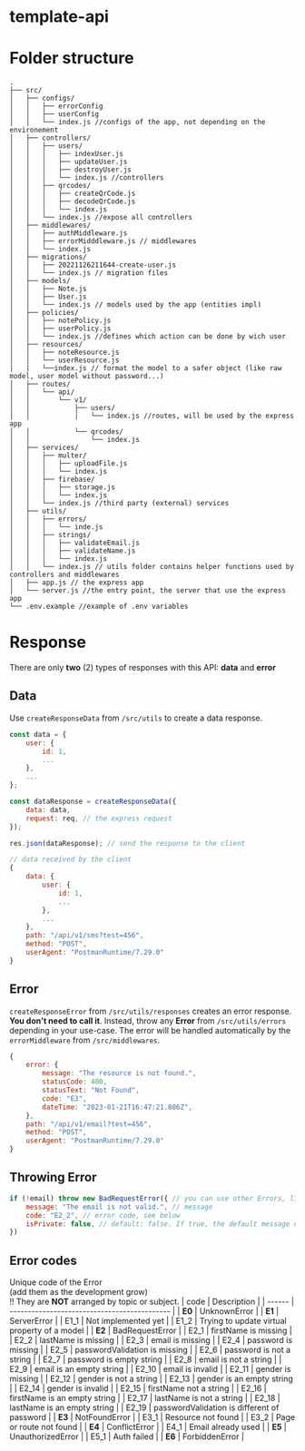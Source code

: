 # template-api

# Folder structure
```
.
├── src/
│   ├── configs/
│   │   ├── errorConfig 
│   │   ├── userConfig
│   │   └── index.js //configs of the app, not depending on the environement
│   ├── controllers/
│   │   ├── users/
│   │   │   ├── indexUser.js
│   │   │   ├── updateUser.js
│   │   │   ├── destroyUser.js
│   │   │   └── index.js //controllers
│   │   ├── qrcodes/
│   │   │   ├── createQrCode.js
│   │   │   ├── decodeQrCode.js
│   │   │   └── index.js
│   │   └── index.js //expose all controllers
│   ├── middlewares/
│   │   ├── authMiddleware.js
│   │   ├── errorMidddleware.js // middlewares
│   │   └── index.js
│   ├── migrations/
│   │   ├── 20221126211644-create-user.js
│   │   └── index.js // migration files
│   ├── models/
│   │   ├── Note.js
│   │   ├── User.js
│   │   └── index.js // models used by the app (entities impl)
│   ├── policies/
│   │   ├── notePolicy.js
│   │   ├── userPolicy.js
│   │   └── index.js //defines which action can be done by wich user
│   ├── resources/
│   │   ├── noteResource.js
│   │   └── userResource.js
|   |   └──index.js // format the model to a safer object (like raw model, user model without password...)
│   ├── routes/
│   │   └── api/
│   │       └── v1/
│   │           ├── users/
│   │           │   └── index.js //routes, will be used by the express app
│   │           └── qrcodes/
│   │               └── index.js
│   ├── services/
│   │   ├── multer/
│   │   │   ├── uploadFile.js
│   │   │   └── index.js
│   │   ├── firebase/
│   │   │   ├── storage.js
│   │   │   └── index.js
│   │   └── index.js //third party (external) services
│   ├── utils/
│   │   ├── errors/
│   │   │   └── inde.js
│   │   ├── strings/
│   │   │   ├── validateEmail.js
│   │   │   ├── validateName.js
│   │   │   └── index.js
│   │   └── index.js // utils folder contains helper functions used by controllers and middlewares
│   ├── app.js // the express app
│   └── server.js //the entry point, the server that use the express app
└── .env.example //example of .env variables
```

# Response
There are only **two** (2) types of responses with this API: **data** and **error**

## Data
Use ```createResponseData``` from ```/src/utils``` to create a data response.
```js
const data = {
    user: {
        id: 1,
        ...
    },
    ...
};

const dataResponse = createResponseData({
    data: data,
    request: req, // the express request
});

res.json(dataResponse); // send the response to the client
```
```js
// data received by the client
{
    data: {
        user: {
            id: 1,
            ...
        },
        ...
    },
    path: "/api/v1/sms?test=456",
    method: "POST",
    userAgent: "PostmanRuntime/7.29.0"
}
```

## Error
```createResponseError``` from ```/src/utils/responses``` creates an error response.\
**You don't need to call it**. Instead, throw any **Error** from ```/src/utils/errors``` depending in your use-case. The error will be handled automatically by the ```errorMiddleware``` from ```/src/middlewares```.

```js
{
    error: {
        message: "The resource is not found.",
        statusCode: 400,
        statusText: "Not Found",
        code: "E3",
        dateTime: "2023-01-21T16:47:21.886Z",
    },
    path: "/api/v1/email?test=456",
    method: "POST",
    userAgent: "PostmanRuntime/7.29.0"
}
```

## Throwing Error
```js
if (!email) throw new BadRequestError({ // you can use other Errors, like NotFoundError, UnauthorizedError
    message: "The email is not valid.", // message
    code: "E2_2", // error code, see below
    isPrivate: false, // default: false. If true, the default message of the error type will be send to the client.
})
```

## Error codes
Unique code of the Error\
(add them as the development grow)\
!! They are **NOT** arranged by topic or subject.
| code   | Description                                  |
| ------ | -------------------------------------------- |
| **E0** | UnknownError                                 |
| **E1** | ServerError                                  |
| E1_1   | Not implemented yet                          |
| E1_2   | Trying to update virtual property of a model |
| **E2** | BadRequestError                              |
| E2_1   | firstName is missing                         |
| E2_2   | lastName is missing                          |
| E2_3   | email is missing                             |
| E2_4   | password is missing                          |
| E2_5   | passwordValidation is missing                |
| E2_6   | password is not a string                     |
| E2_7   | password is empty string                     |
| E2_8   | email is not a string                        |
| E2_9   | email is an empty string                     |
| E2_10  | email is invalid                             |
| E2_11  | gender is missing                            |
| E2_12  | gender is not a string                       |
| E2_13  | gender is an empty string                    |
| E2_14  | gender is invalid                            |
| E2_15  | firstName not a string                       |
| E2_16  | firstName is an empty string                 |
| E2_17  | lastName is not a string                     |
| E2_18  | lastName is an empty string                  |
| E2_19  | passwordValidation is different of password  |
| **E3** | NotFoundError                                |
| E3_1   | Resource not found                           |
| E3_2   | Page or route not found                      |
| **E4** | ConflictError                                |
| E4_1   | Email already used                           |
| **E5** | UnauthorizedError                            |
| E5_1   | Auth failed                                  |
| **E6** | ForbiddenError                               |
